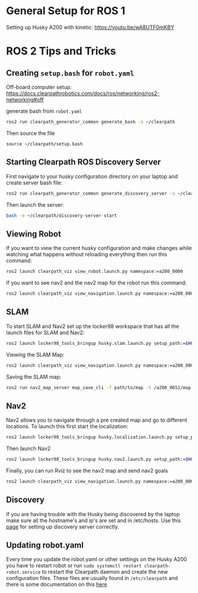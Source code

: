 # General Setup for ROS 1
Setting up Husky A200 with kinetic: https://youtu.be/wA8UTF0mKBY


# ROS 2 Tips and Tricks
## Creating `setup.bash` for `robot.yaml`
Off-board computer setup: https://docs.clearpathrobotics.com/docs/ros/networking/ros2-networking#off

generate bash from `robot.yaml`
```bash
ros2 run clearpath_generator_common generate_bash -s ~/clearpath
```
Then source the file
```
source ~/clearpath/setup.bash
```

## Starting Clearpath ROS Discovery Server
First navigate to your husky configuration directory on your laptop and create server bash file:
```bash
ros2 run clearpath_generator_common generate_discovery_server -s ~/clearpath
```

Then launch the server:
```bash
bash -e ~/clearpath/discovery-server-start 
```

## Viewing Robot
If you want to view the current husky configuration and make changes while watching what happens without reloading everything then run this command:
```bash
ros2 launch clearpath_viz view_robot.launch.py namespace:=a200_0000
```

If you want to see nav2 and the nav2 map for the robot run this command:
```bash
ros2 launch clearpath_viz view_navigation.launch.py namespace:=a200_0000
```

## SLAM
To start SLAM and Nav2 set up the locker98 workspace that has all the launch files for SLAM and Nav2:
```bash
ros2 launch locker98_tools_bringup husky.slam.launch.py setup_path:=$HOME/husky1/
```

Viewing the SLAM Map:
```bash
ros2 launch clearpath_viz view_navigation.launch.py namespace:=a200_0000
```

Saving the SLAM map:
```bash
ros2 run nav2_map_server map_save_cli -f path/to/map -t /a200_0651/map
```

## Nav2
Nav2 allows you to navigate through a pre created map and go to different locations. To launch this first start the localization:
```bash
ros2 launch locker98_tools_bringup husky.localization.launch.py setup_path:=$HOME/husky1/ map:=$HOME/husky1/rhodes1.yaml
```

Then launch Nav2
```bash
ros2 launch locker98_tools_bringup husky.nav2.launch.py setup_path:=$HOME/husky1/
```

Finally, you can run Rviz to see the nav2 map and send nav2 goals
```bash
ros2 launch clearpath_viz view_navigation.launch.py namespace:=a200_0000
```

## Discovery
If you are having trouble with the Husky being discovered by the laptop make sure all the hostname's and ip's are set and in /etc/hosts. Use this [page](https://docs.clearpathrobotics.com/docs/ros/networking/ros2_discovery_config#offboard-pc) for setting up discovery server correctly.

## Updating robot.yaml
Every time you update the robot.yaml or other settings on the Husky A200 you have to restart robot or run `sudo systemctl restart clearpath-robot.service` to restart the Clearpath daemon and create the new configuration files. These files are usually found in `/etc/clearpath` and there is some documentation on this [here](https://docs.clearpathrobotics.com/docs/ros/installation/robot#start-service)
